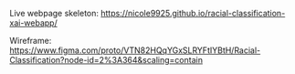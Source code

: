 
Live webpage skeleton: https://nicole9925.github.io/racial-classification-xai-webapp/

Wireframe: https://www.figma.com/proto/VTN82HQqYGxSLRYFtIYBtH/Racial-Classification?node-id=2%3A364&scaling=contain

